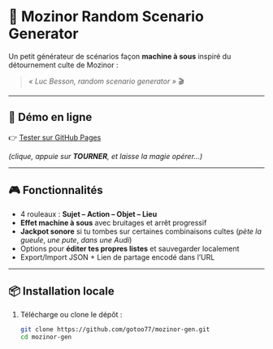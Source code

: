 # 🎰 Mozinor Random Scenario Generator

Un petit générateur de scénarios façon **machine à sous** inspiré du détournement culte de Mozinor :  
> *« Luc Besson, random scenario generator »* 🎬

---

## 🚀 Démo en ligne
👉 [Tester sur GitHub Pages](https://gotoo77.github.io/mozinor-gen/)

*(clique, appuie sur **TOURNER**, et laisse la magie opérer…)*

---

## 🎮 Fonctionnalités
- 4 rouleaux : **Sujet – Action – Objet – Lieu**  
- **Effet machine à sous** avec bruitages et arrêt progressif  
- **Jackpot sonore** si tu tombes sur certaines combinaisons cultes (*pète la gueule*, *une pute*, *dans une Audi*)  
- Options pour **éditer tes propres listes** et sauvegarder localement  
- Export/Import JSON + Lien de partage encodé dans l’URL  

---

## 📦 Installation locale
1. Télécharge ou clone le dépôt :
   ```bash
   git clone https://github.com/gotoo77/mozinor-gen.git
   cd mozinor-gen

